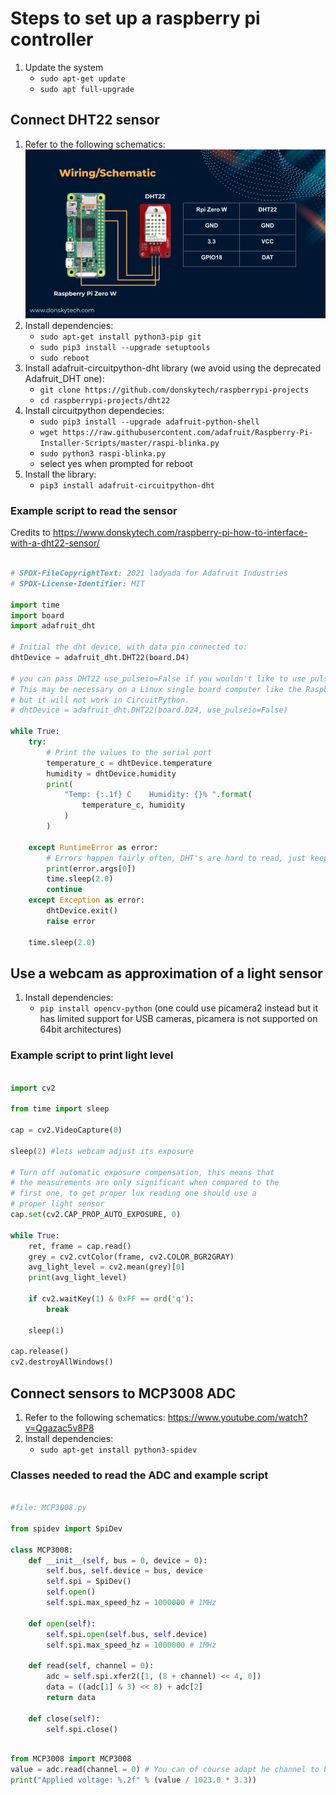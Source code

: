 # Steps to set up a raspberry pi controller

1. Update the system
    - `sudo apt-get update`
    - `sudo apt full-upgrade`

## Connect DHT22 sensor

1. Refer to the following schematics:
![Schematics](Raspberry-Pi-Interface-with-a-DHT22-sensor-Wiring-Schematic.webp)
2. Install dependencies:
    - `sudo apt-get install python3-pip git`
    - `sudo pip3 install --upgrade setuptools`
    - `sudo reboot`
3. Install adafruit-circuitpython-dht library (we avoid using the deprecated Adafruit_DHT one):
    - `git clone https://github.com/donskytech/raspberrypi-projects`
    - `cd raspberrypi-projects/dht22`
4. Install circuitpython dependecies:
    - `sudo pip3 install --upgrade adafruit-python-shell`
    - `wget https://raw.githubusercontent.com/adafruit/Raspberry-Pi-Installer-Scripts/master/raspi-blinka.py`
    - `sudo python3 raspi-blinka.py`
    - select yes when prompted for reboot
5. Install the library:
    - `pip3 install adafruit-circuitpython-dht`

### Example script to read the sensor

Credits to <https://www.donskytech.com/raspberry-pi-how-to-interface-with-a-dht22-sensor/>

```python

# SPDX-FileCopyrightText: 2021 ladyada for Adafruit Industries
# SPDX-License-Identifier: MIT

import time
import board
import adafruit_dht

# Initial the dht device, with data pin connected to:
dhtDevice = adafruit_dht.DHT22(board.D4)

# you can pass DHT22 use_pulseio=False if you wouldn't like to use pulseio.
# This may be necessary on a Linux single board computer like the Raspberry Pi,
# but it will not work in CircuitPython.
# dhtDevice = adafruit_dht.DHT22(board.D24, use_pulseio=False)

while True:
    try:
        # Print the values to the serial port
        temperature_c = dhtDevice.temperature
        humidity = dhtDevice.humidity
        print(
            "Temp: {:.1f} C    Humidity: {}% ".format(
                temperature_c, humidity
            )
        )

    except RuntimeError as error:
        # Errors happen fairly often, DHT's are hard to read, just keep going
        print(error.args[0])
        time.sleep(2.0)
        continue
    except Exception as error:
        dhtDevice.exit()
        raise error

    time.sleep(2.0)
```

## Use a webcam as approximation of a light sensor

1. Install dependencies:
    - `pip install opencv-python` (one could use picamera2 instead but it has limited support for USB cameras, picamera is not supported on 64bit architectures)

### Example script to print light level

```python

import cv2

from time import sleep

cap = cv2.VideoCapture(0)

sleep(2) #lets webcam adjust its exposure

# Turn off automatic exposure compensation, this means that
# the measurements are only significant when compared to the
# first one, to get proper lux reading one should use a
# proper light sensor
cap.set(cv2.CAP_PROP_AUTO_EXPOSURE, 0)

while True:
    ret, frame = cap.read()
    grey = cv2.cvtColor(frame, cv2.COLOR_BGR2GRAY)
    avg_light_level = cv2.mean(grey)[0]
    print(avg_light_level)

    if cv2.waitKey(1) & 0xFF == ord('q'):
        break

    sleep(1)

cap.release()
cv2.destroyAllWindows()

```

## Connect sensors to MCP3008 ADC

1. Refer to the following schematics: <https://www.youtube.com/watch?v=Qgazac5v8P8> <!-- TODO: find or create a scheme -->
2. Install dependencies:
    - `sudo apt-get install python3-spidev`

### Classes needed to read the ADC and example script

```python

#file: MCP3008.py

from spidev import SpiDev

class MCP3008:
    def __init__(self, bus = 0, device = 0):
        self.bus, self.device = bus, device
        self.spi = SpiDev()
        self.open()
        self.spi.max_speed_hz = 1000000 # 1MHz

    def open(self):
        self.spi.open(self.bus, self.device)
        self.spi.max_speed_hz = 1000000 # 1MHz
    
    def read(self, channel = 0):
        adc = self.spi.xfer2([1, (8 + channel) << 4, 0])
        data = ((adc[1] & 3) << 8) + adc[2]
        return data
            
    def close(self):
        self.spi.close()
```

```python

from MCP3008 import MCP3008
value = adc.read(channel = 0) # You can of course adapt he channel to be read out
print("Applied voltage: %.2f" % (value / 1023.0 * 3.3))

```
